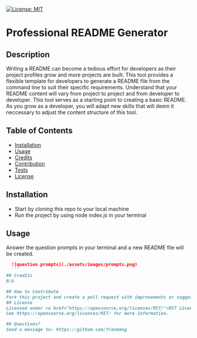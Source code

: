 [![License: MIT](https://img.shields.io/badge/License-MIT-yellow.svg)](https://opensource.org/licenses/MIT)
# Professional README Generator

## Description
Writing a README can become a tedious effort for developers as their project profiles grow and more projects are built. This tool provides a flexible template for developers to generate a README file from the command line to suit their specific requirements. Understand that your README content will vary from project to project and from developer to developer. This tool serves as a starting point to creating a basic README. As you grow as a developer, you will adapt new skills that will deem it neccessary to adjust the content structure of this tool.
## Table of Contents
- [Installation](#installation)
- [Usage](#usage)
- [Credits](#credits)
- [Contribution](#contribution)
- [Tests](#tests)
- [License](#license)

## Installation
- Start by cloning this repo to your local machine
- Run the project by using node index.js in your terminal

## Usage
Answer the question prompts in your terminal and a new README file will be created.
  ```md
    ![question prompts](./assets/images/prompts.png)
    ```
## Credits
N/A

## How to Contribute
Fork this project and create a pull request with improvements or suggestions.
## License
Licensed under <a href="https://opensource.org/licenses/MIT/">MIT License<a>.
See https://opensource.org/licenses/MIT/ for more information.

## Questions?
Send a message to: https://github.com/frankmng
